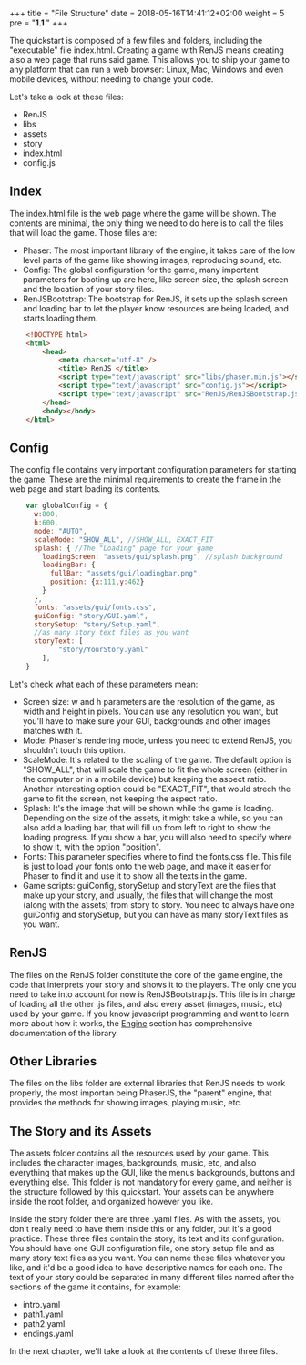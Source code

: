 +++
title = "File Structure"
date =  2018-05-16T14:41:12+02:00
weight = 5
pre = "<b>1.1 </b>"
+++

The quickstart is composed of a few files and folders, including the "executable" file index.html. Creating a game with RenJS means creating also a web page that runs said game. This allows you to ship your game to any platform that can run a web browser: Linux, Mac, Windows and even mobile devices, without needing to change your code. 

Let's take a look at these files:

* RenJS
* libs
* assets
* story
* index.html
* config.js

## Index

The index.html file is the web page where the game will be shown. The contents are minimal, the only thing we need to do here is to call the files that will load the game. Those files are:

* Phaser: The most important library of the engine, it takes care of the low level parts of the game like showing images, reproducing sound, etc.
* Config: The global configuration for the game, many important parameters for booting up are here, like screen size, the splash screen and the location of your story files.
* RenJSBootstrap: The bootstrap for RenJS, it sets up the splash screen and loading bar to let the player know resources are being loaded, and starts loading them.

```html
    <!DOCTYPE html>
	<html>
		<head>
			<meta charset="utf-8" />
			<title> RenJS </title>
			<script type="text/javascript" src="libs/phaser.min.js"></script>
			<script type="text/javascript" src="config.js"></script>     
			<script type="text/javascript" src="RenJS/RenJSBootstrap.js"></script>
		</head>
		<body></body>
	</html>
```

## Config

The config file contains very important configuration parameters for starting the game. These are the minimal requirements to create the frame in the web page and start loading its contents.

```js
	var globalConfig = {
	  w:800,
	  h:600,
	  mode: "AUTO",
	  scaleMode: "SHOW_ALL", //SHOW_ALL, EXACT_FIT
	  splash: { //The "Loading" page for your game
	    loadingScreen: "assets/gui/splash.png", //splash background
	    loadingBar: {
	      fullBar: "assets/gui/loadingbar.png",
	      position: {x:111,y:462}
	    }
	  },
	  fonts: "assets/gui/fonts.css",
	  guiConfig: "story/GUI.yaml",
	  storySetup: "story/Setup.yaml",
	  //as many story text files as you want
	  storyText: [
	        "story/YourStory.yaml"
	    ],
	}
```
Let's check what each of these parameters mean:

* Screen size: w and h parameters are the resolution of the game, as width and height in pixels. You can use any resolution you want, but you'll have to make sure your GUI, backgrounds and other images matches with it.
* Mode: Phaser's rendering mode, unless you need to extend RenJS, you shouldn't touch this option.
* ScaleMode: It's related to the scaling of the game. The default option is "SHOW_ALL", that will scale the game to fit the whole screen (either in the computer or in a mobile device) but keeping the aspect ratio. Another interesting option could be "EXACT_FIT", that would strech the game to fit the screen, not keeping the aspect ratio.
* Splash: It's the image that will be shown while the game is loading. Depending on the size of the assets, it might take a while, so you can also add a loading bar, that will fill up from left to right to show the loading progress. If you show a bar, you will also need to specify where to show it, with the option "position".
* Fonts: This parameter specifies where to find the fonts.css file. This file is just to load your fonts onto the web page, and make it easier for Phaser to find it and use it to show all the texts in the game.
* Game scripts: guiConfig, storySetup and storyText are the files that make up your story, and usually, the files that will change the most (along with the assets) from story to story. You need to always have one guiConfig and storySetup, but you can have as many storyText files as you want. 

## RenJS

The files on the RenJS folder constitute the core of the game engine, the code that interprets your story and shows it to the players. The only one you need to take into account for now is RenJSBootstrap.js. This file is in charge of loading all the other .js files, and also every asset (images, music, etc) used by your game. If you know javascript programming and want to learn more about how it works, the [Engine](../engine) section has comprehensive documentation of the library.

## Other Libraries

The files on the libs folder are external libraries that RenJS needs to work properly, the most importan being PhaserJS, the "parent" engine, that provides the methods for showing images, playing music, etc. 

## The Story and its Assets

The assets folder contains all the resources used by your game. This includes the character images, backgrounds, music, etc, and also everything that makes up the GUI, like the menus backgrounds, buttons and everything else. This folder is not mandatory for every game, and neither is the structure followed by this quickstart. Your assets can be anywhere inside the root folder, and organized however you like.

Inside the story folder there are three .yaml files. As with the assets, you don't really need to have them inside this or any folder, but it's a good practice. These three files contain the story, its text and its configuration. You should have one GUI configuration file, one story setup file and as many story text files as you want. You can name these files whatever you like, and it'd be a good idea to have descriptive names for each one. The text of your story could be separated in many different files named after the sections of the game it contains, for example:

* intro.yaml
* path1.yaml
* path2.yaml
* endings.yaml

In the next chapter, we'll take a look at the contents of these three files.